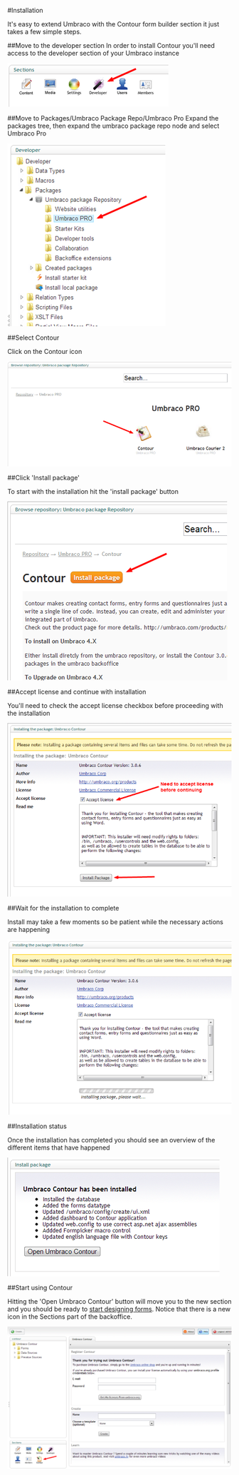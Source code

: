 #Installation

It's easy to extend Umbraco with the Contour form builder section it just takes a few simple steps.

##Move to the developer section
In order to install Contour you'll need access to the developer section of your Umbraco instance

![DeveloperSection](DeveloperSection.png)

##Move to Packages/Umbraco Package Repo/Umbraco Pro
Expand the packages tree, then expand the umbraco package repo node and select Umbraco Pro

![Umbraco Pro](DeveloperSectionPackageRepo.png)

##Select Contour

Click on the Contour icon

![Contour](DeveloperSectionPackageRepoContour.png)

##Click 'Install package'

To start with the installation hit the 'install package' button

![Contour install package](DeveloperSectionPackageRepoContourInstallPackage.png)

##Accept license and continue with installation

You'll need to check the accept license checkbox before proceeding with the installation

![Contour install package](DeveloperSectionPackageRepoContourInstallPackageAcceptLicense.png)

##Wait for the installation to complete

Install may take a few moments so be patient while the necessary actions are happening

![Contour install package](DeveloperSectionPackageRepoContourInstallPackageWait.png)

##Installation status

Once the installation has completed you should see an overview of the different items that have happened

![Contour install package](DeveloperSectionPackageRepoContourInstallPackageStatus.png)


##Start using Contour

Hitting the 'Open Umbraco Contour' button will move you to the new section and you should be ready to [start designing forms](../Editor/Creating-a-Form/index.md). Notice that there is a new icon in the Sections part of the backoffice.

![Contour install package](DeveloperSectionPackageRepoContourInstallPackageComplete.png)



